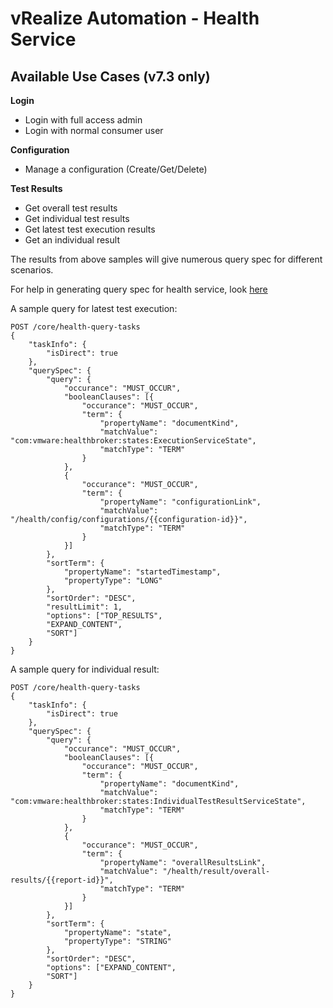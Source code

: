 # vRealize Automation - Health Service

## Available Use Cases (v7.3 only)

**Login**

* Login with full access admin
* Login with normal consumer user

**Configuration**

* Manage a configuration (Create/Get/Delete)

**Test Results**

* Get overall test results
* Get individual test results
* Get latest test execution results
* Get an individual result

The results from above samples will give numerous query spec for different scenarios.

For help in generating query spec for health service, look [here](https://github.com/vmware/xenon/wiki/Introduction-to-Service-Queries)

A sample query for latest test execution:

```
POST /core/health-query-tasks
{
    "taskInfo": {
        "isDirect": true
    },
    "querySpec": {
        "query": {
            "occurance": "MUST_OCCUR",
            "booleanClauses": [{
                "occurance": "MUST_OCCUR",
                "term": {
                    "propertyName": "documentKind",
                    "matchValue": "com:vmware:healthbroker:states:ExecutionServiceState",
                    "matchType": "TERM"
                }
            },
            {
                "occurance": "MUST_OCCUR",
                "term": {
                    "propertyName": "configurationLink",
                    "matchValue": "/health/config/configurations/{{configuration-id}}",
                    "matchType": "TERM"
                }
            }]
        },
        "sortTerm": {
            "propertyName": "startedTimestamp",
            "propertyType": "LONG"
        },
        "sortOrder": "DESC",
        "resultLimit": 1,
        "options": ["TOP_RESULTS",
        "EXPAND_CONTENT",
        "SORT"]
    }
}
```

A sample query for individual result:

```
POST /core/health-query-tasks
{
    "taskInfo": {
        "isDirect": true
    },
    "querySpec": {
        "query": {
            "occurance": "MUST_OCCUR",
            "booleanClauses": [{
                "occurance": "MUST_OCCUR",
                "term": {
                    "propertyName": "documentKind",
                    "matchValue": "com:vmware:healthbroker:states:IndividualTestResultServiceState",
                    "matchType": "TERM"
                }
            },
            {
                "occurance": "MUST_OCCUR",
                "term": {
                    "propertyName": "overallResultsLink",
                    "matchValue": "/health/result/overall-results/{{report-id}}",
                    "matchType": "TERM"
                }
            }]
        },
        "sortTerm": {
            "propertyName": "state",
            "propertyType": "STRING"
        },
        "sortOrder": "DESC",
        "options": ["EXPAND_CONTENT",
        "SORT"]
    }
}
```